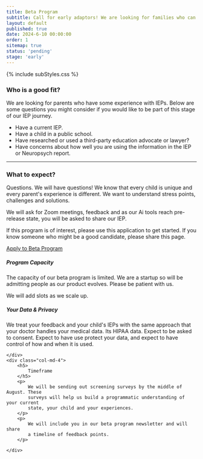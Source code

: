 ```yaml
---
title: Beta Program
subtitle: Call for early adaptors! We are looking for families who can help us test and eval our early AI tools.
layout: default
published: true
date: 2024-6-10 00:00:00
order: 1
sitemap: true   
status: 'pending'
stage: 'early'
---
```



{% include subStyles.css %}

<h3>
    Who is a good fit?
</h3>
<p>
    We are looking for parents who have some experience with IEPs.
    Below are some questions you might consider if you would like
    to be part of this stage of our IEP journey.
</p>

<ul>
    <li>
        Have a current IEP.
    </li>
    <li>
        Have a child in a public school.
    </li>
    <li>
        Have researched or used a third-party education advocate or lawyer?
    </li>
    <li>
        Have concerns about how well you are using the information in the IEP or
        Neuropsych report.
    </li>
</ul>

<hr>

<h3>
    What to expect?
</h3>

<p>
    Questions. We will have questions! We know that every child is
    unique and every parent's experience is different. We want to understand
    stress points, challenges and solutions.
</p>

<p>
    We will ask for Zoom meetings, feedback and as our Ai tools
    reach pre-release state, you will be asked to share our IEP.
</p>

<div class="mt-2 mb-5 alert alert-success">
    <p>
       If this program is of interest, please use this application to 
       get started. If you know someone who might be a good candidate,
       please share this page.
    </p>
    <a href="https://chat.productdialog.com/c124f341-93a1-4525-bdc1-5f59b72d5fab" target="_blank" class="btn btn-success btn-lg w-100">    Apply to Beta Program
    </a>
</div>

<div class="row">
    <div class="col-md-4">
        <h5>
            Program Capacity
        </h5>
        <p>
            The capacity of our beta program is limited. We are a startup so
            will be admitting people as our product evolves. Please be patient
            with us.
        </p>
        <p>
            We will add slots as we scale up.
        </p>
    </div>
    <div class="col-md-4">
        <h5>
            Your Data & Privacy
        </h5>
        <p>
            We treat your feedback and your child's IEPs with the same
            approach that your doctor handles your medical data. Its HIPAA
            data. Expect to be asked to consent. Expect to have use protect
            your data, and expect to have control of how and when it is used.
        </p>

    </div>
    <div class="col-md-4">
        <h5>
            Timeframe
        </h5>
        <p>
            We will be sending out screening surveys by the middle of August. These
            surveys will help us build a programmatic understanding of your current
            state, your child and your experiences.
        </p>
        <p>
            We will include you in our beta program newsletter and will share
            a timeline of feedback points.
        </p>

    </div>
</div>

<!-- {% include articleFooter.html %} -->
